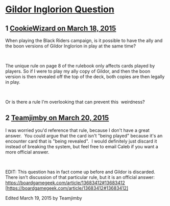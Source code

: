 # [Gildor Inglorion Question](https://community.fantasyflightgames.com/topic/138271-gildor-inglorion-question/)

## 1 [CookieWizard on March 18, 2015](https://community.fantasyflightgames.com/topic/138271-gildor-inglorion-question/?do=findComment&comment=1496221)

When playing the Black Riders campaign, is it possible to have the ally and the boon versions of Gildor Inglorion in play at the same time?

 

The unique rule on page 8 of the rulebook only affects cards played by players. So if I were to play my ally copy of Gildor, and then the boon version is then revealed off the top of the deck, both copies are then legally in play.

 

Or is there a rule I'm overlooking that can prevent this  weirdness? 

## 2 [Teamjimby on March 20, 2015](https://community.fantasyflightgames.com/topic/138271-gildor-inglorion-question/?do=findComment&comment=1498026)

I was worried you'd reference that rule, because I don't have a great answer.  You could argue that the card isn't "being played" because it's an encounter card that is "being revealed".  I would definitely just discard it instead of breaking the system, but feel free to email Caleb if you want a more official answer.

 

EDIT: This question has in fact come up before and Gildor is discarded.  There isn't discussion of that particular rule, but it is an official answer: https://boardgamegeek.com/article/13683412#13683412 [https://boardgamegeek.com/article/13683412#13683412]

Edited March 19, 2015 by Teamjimby

